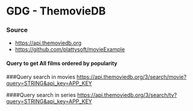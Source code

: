 # GDG - ThemovieDB

### Source

- https://api.themoviedb.org
- https://github.com/plattysoft/movieExample


#### Query to get All films ordered by popularity


###Query search in movies
https://api.themoviedb.org/3/search/movie?query=STRING&api_key=APP_KEY

####Query search in series
https://api.themoviedb.org/3/search/tv?query=STRING&api_key=APP_KEY
